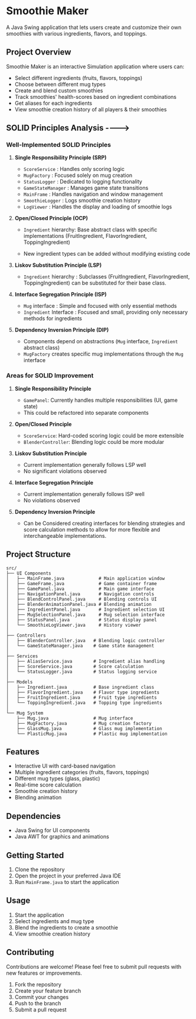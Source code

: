 # Smoothie Maker

A Java Swing application that lets users create and customize their own smoothies with various ingredients, flavors, and toppings.

## Project Overview

Smoothie Maker is an interactive Simulation application where users can:
- Select different ingredients (fruits, flavors, toppings)
- Choose between different mug types
- Create and blend custom smoothies
- Track smoothies' health-scores based on ingredient combinations
- Get aliases for each ingredients
- View smoothie creation history of all players & their smoothies

## SOLID Principles Analysis ---->

### Well-Implemented SOLID Principles

1. **Single Responsibility Principle (SRP)**
   - `ScoreService`     : Handles only scoring logic
   - `MugFactory`       : Focused solely on mug creation
   - `StatusLogger`     : Dedicated to logging functionality
   - `GameStateManager` : Manages game state transitions
   - `MainFrame`        : Handles navigation and window management
   - `SmoothieLogger`   : Logs smoothie creation history
   - `LogViewer`        : Handles the display and loading of smoothie logs


2. **Open/Closed Principle (OCP)**
   - `Ingredient` hierarchy: Base abstract class with specific   
                             implementations (FruitIngredient, FlavorIngredient, ToppingIngredient)

   - New ingredient types can be added without modifying existing code


3. **Liskov Substitution Principle (LSP)**
   - `Ingredient` hierarchy : Subclasses (FruitIngredient, FlavorIngredient, ToppingIngredient)
                             can be substituted for their base class.

4. **Interface Segregation Principle (ISP)**
   - `Mug`        interface : Simple and focused with only essential methods
   - `Ingredient` Interface : Focused and small, providing only necessary methods for ingredients

5. **Dependency Inversion Principle (DIP)**
   - Components depend on abstractions (`Mug` interface, `Ingredient` abstract class)
   - `MugFactory` creates specific mug implementations through the `Mug` interface


### Areas for SOLID Improvement

1. **Single Responsibility Principle**
   - `GamePanel`: Currently handles multiple responsibilities (UI, game state)
   - This could be refactored into separate components

2. **Open/Closed Principle**
   - `ScoreService`: Hard-coded scoring logic could be more extensible
   - `BlenderController`: Blending logic could be more modular

3. **Liskov Substitution Principle**
   - Current implementation generally follows LSP well
   - No significant violations observed

4. **Interface Segregation Principle**
   - Current implementation generally follows ISP well
   - No violations observed

5. **Dependency Inversion Principle**
   - Can be Considered creating interfaces for blending strategies and score calculation methods to allow for more flexible and interchangeable implementations.


## Project Structure

```
src/
├── UI Components
│   ├── MainFrame.java             # Main application window
│   ├── GameFrame.java             # Game container frame
│   ├── GamePanel.java             # Main game interface
│   ├── NavigationPanel.java       # Navigation controls
│   ├── BlendControlPanel.java     # Blending controls UI
│   ├── BlenderAnimationPanel.java # Blending animation
│   ├── IngredientPanel.java       # Ingredient selection UI
│   ├── MugSelectionPanel.java     # Mug selection interface
│   ├── StatusPanel.java           # Status display panel
│   └── SmoothieLogViewer.java     # History viewer
│
├── Controllers
│   ├── BlenderController.java   # Blending logic controller
│   └── GameStateManager.java    # Game state management
│
├── Services
│   ├── AliasService.java        # Ingredient alias handling
│   ├── ScoreService.java        # Score calculation
│   └── StatusLogger.java        # Status logging service
│
├── Models
│   ├── Ingredient.java          # Base ingredient class
│   ├── FlavorIngredient.java    # Flavor type ingredients
│   ├── FruitIngredient.java     # Fruit type ingredients
│   └── ToppingIngredient.java   # Topping type ingredients
│
└── Mug System
    ├── Mug.java                 # Mug interface
    ├── MugFactory.java          # Mug creation factory
    ├── GlassMug.java            # Glass mug implementation
    └── PlasticMug.java          # Plastic mug implementation
```

## Features

- Interactive UI with card-based navigation
- Multiple ingredient categories (fruits, flavors, toppings)
- Different mug types (glass, plastic)
- Real-time score calculation
- Smoothie creation history
- Blending animation



## Dependencies

- Java Swing for UI components
- Java AWT for graphics and animations

## Getting Started

1. Clone the repository
2. Open the project in your preferred Java IDE
3. Run `MainFrame.java` to start the application

## Usage
1. Start the application
2. Select ingredients and mug type
3. Blend the ingredients to create a smoothie
4. View smoothie creation history

## Contributing

Contributions are welcome! Please feel free to submit pull requests with new features or improvements.

1. Fork the repository
2. Create your feature branch
3. Commit your changes
4. Push to the branch
5. Submit a pull request